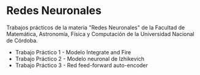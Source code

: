 # Redes Neuronales
Trabajos prácticos de la materia "Redes Neuronales" de la Facultad de Matemática, Astronomía, Física y Computación de la Universidad Nacional de Córdoba.

- Trabajo Práctico 1 - Modelo Integrate and Fire
- Trabajo Práctico 2 - Modelo neuronal de Izhikevich
- Trabajo Práctico 3 - Red feed-forward auto-encoder


